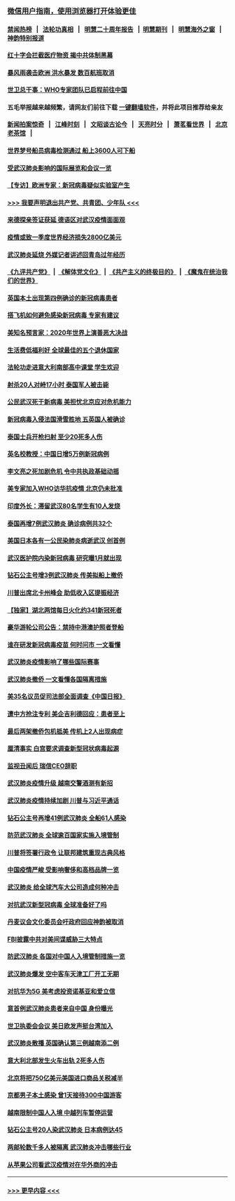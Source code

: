 ### [微信用户指南，使用浏览器打开体验更佳](https://github.com/gfw-breaker/banned-news1/blob/master/indexes/wechat-guide.md?t=0)
#### [禁闻热榜](热点新闻.md?t=0)  &nbsp;&nbsp;|&nbsp;&nbsp; [法轮功真相](https://github.com/gfw-breaker/truth/blob/master/README.md?t=0) &nbsp;&nbsp;|&nbsp;&nbsp; [明慧二十周年报告](https://github.com/gfw-breaker/mh-reports/blob/master/README.md?t=0) &nbsp;&nbsp;|&nbsp;&nbsp;[明慧期刊](https://github.com/gfw-breaker/mh-qikan) &nbsp;&nbsp;|&nbsp;&nbsp; [明慧海外之窗](https://github.com/gfw-breaker/mh-news/blob/master/README.md?t=0) &nbsp;&nbsp;|&nbsp;&nbsp; [神韵特别报道](https://github.com/gfw-breaker/mh-news/blob/master/shenyun.md?t=0)
#### [红十字会拦截医疗物资 揭中共体制黑幕](../pages/nsc418/n11856750.md?t=02101033) 
#### [暴风雨袭击欧洲 洪水暴发 数百航班取消](../pages/nsc418/n11856453.md?t=02101033) 
#### [世卫总干事：WHO专家团队已启程前往中国](../pages/nsc418/n11856612.md?t=02101033) 
#### 五毛举报越来越频繁，请网友们前往下载 [一键翻墙软件](https://github.com/gfw-breaker/ssr-accounts)，并将此项目推荐给亲友
#### [新闻拍案惊奇](https://github.com/gfw-breaker/banned-news1/blob/master/pages/link4.md) &nbsp;&nbsp;|&nbsp;&nbsp; [江峰时刻](https://github.com/gfw-breaker/banned-news1/blob/master/pages/link4.md) &nbsp;&nbsp;|&nbsp;&nbsp; [文昭谈古论今](https://github.com/gfw-breaker/banned-news1/blob/master/pages/link4.md) &nbsp;&nbsp;|&nbsp;&nbsp; [天亮时分](https://github.com/gfw-breaker/banned-news1/blob/master/pages/link4.md) &nbsp;&nbsp;|&nbsp;&nbsp; [萧茗看世界](https://github.com/gfw-breaker/banned-news1/blob/master/pages/link4.md) &nbsp;&nbsp;|&nbsp;&nbsp; [北京老茶馆](https://github.com/gfw-breaker/banned-news1/blob/master/pages/link4.md) &nbsp;&nbsp;|&nbsp;&nbsp; 
#### [世界梦号船员病毒检测通过 船上3600人可下船](../pages/nsc418/n11856520.md?t=02101033) 
#### [受武汉肺炎影响的国际展览和会议一览](../pages/nsc418/n11856420.md?t=02101033) 
#### [【专访】欧洲专家：新冠病毒疑似实验室产生](../pages/nsc418/n11856378.md?t=02101033) 
#### [>>> 我要声明退出共产党、共青团、少年队 <<<](https://github.com/begood0513/goodnews/blob/master/quit/letter.md) 
#### [来德探亲签证获延 德语区对武汉疫情面面观](../pages/nsc418/n11856283.md?t=02101033) 
#### [疫情或致一季度世界经济损失2800亿美元](../pages/nsc418/n11855639.md?t=02101033) 
#### [武汉肺炎延烧 外媒记者讲述回青岛过年经历](../pages/nsc418/n11856159.md?t=02101033) 
#### [《九评共产党》](https://github.com/begood0513/9ping.md/blob/master/README.md) &nbsp;|&nbsp; [《解体党文化》](../../../../jtdwh.md/blob/master/README.md)  &nbsp;|&nbsp; [《共产主义的终极目的》](../../../../gczydzjmd.md/blob/master/README.md) &nbsp;|&nbsp; [《魔鬼在统治我们的世界》](../../../../mgztzwmdsj.md/blob/master/README.md) 
#### [英国本土出现第四例确诊的新冠病毒患者](../pages/nsc418/n11855930.md?t=02101033) 
#### [搭飞机如何避免感染新冠病毒 专家有建议](../pages/nsc418/n11853427.md?t=02101033) 
#### [美知名预言家：2020年世界上演善恶大决战](../pages/nsc418/n11855418.md?t=02101033) 
#### [生活费低福利好 全球最佳的五个退休国家](../pages/nsc418/n11848347.md?t=02101033) 
#### [法轮功走进意大利南部高中课堂 学生欢迎](../pages/nsc418/n11853859.md?t=02101033) 
#### [射杀20人对峙17小时 泰国军人被击毙](../pages/nsc418/n11854869.md?t=02101033) 
#### [公民武汉死于新病毒 美担忧北京应对危机能力](../pages/nsc418/n11854331.md?t=02101033) 
#### [新冠病毒入侵法国滑雪胜地 五英国人被确诊](../pages/nsc418/n11854307.md?t=02101033) 
#### [泰国士兵开枪扫射 至少20死多人伤](../pages/nsc418/n11854276.md?t=02101033) 
#### [英名校教授：中国日增5万例新冠病例](../pages/nsc418/n11854174.md?t=02101033) 
#### [李文亮之死加剧危机 令中共执政基础动摇](../pages/nsc418/n11854003.md?t=02101033) 
#### [美专家加入WHO访华抗疫情 北京仍未批准](../pages/nsc418/n11854043.md?t=02101033) 
#### [印度外长：滞留武汉80名学生有10人发烧](../pages/nsc418/n11853821.md?t=02101033) 
#### [泰国再增7例武汉肺炎 确诊病例共32个](../pages/nsc418/n11853808.md?t=02101033) 
#### [美国日本各有一公民染肺炎病逝武汉 创首例](../pages/nsc418/n11853509.md?t=02101033) 
#### [武汉医护院内染新冠病毒 研究曝1月就出现](../pages/nsc418/n11852928.md?t=02101033) 
#### [钻石公主号增3例武汉肺炎 传美拟船上撤侨](../pages/nsc418/n11853240.md?t=02101033) 
#### [川普出席北卡州峰会 助低收入区提振经济](../pages/nsc418/n11853232.md?t=02101033) 
#### [【独家】湖北两馆每日火化约341新冠死者](../pages/nsc418/n11845444.md?t=02101033) 
#### [豪华游轮公司公告：禁持中港澳护照者登船](../pages/nsc418/n11852761.md?t=02101033) 
#### [谁在研发新冠病毒疫苗 何时问市 一文看懂](../pages/nsc418/n11852840.md?t=02101033) 
#### [武汉肺炎疫情影响了哪些国际赛事](../pages/nsc418/n11852441.md?t=02101033) 
#### [武汉肺炎撤侨 一文看懂各国隔离措施](../pages/nsc418/n11844216.md?t=02101033) 
#### [美35名议员促司法部全面调查《中国日报》](../pages/nsc418/n11852435.md?t=02101033) 
#### [遭中方抢注专利 美企吉利德回应：患者至上](../pages/nsc418/n11852037.md?t=02101033) 
#### [最后两架撤侨包机抵美 传机上2人出现病症](../pages/nsc418/n11852173.md?t=02101033) 
#### [厘清事实 白宫要求调查新型冠状病毒起源](../pages/nsc418/n11852106.md?t=02101033) 
#### [监视丑闻后 瑞信CEO辞职](../pages/nsc418/n11852127.md?t=02101033) 
#### [武汉肺炎疫情升级 越南交警酒测有新招](../pages/nsc418/n11851632.md?t=02101033) 
#### [武汉肺炎疫情持续加剧 川普与习近平通话](../pages/nsc418/n11851613.md?t=02101033) 
#### [钻石公主号再增41例武汉肺炎 全船61人感染](../pages/nsc418/n11850401.md?t=02101033) 
#### [防范武汉肺炎 全球逾百国家实施入境管制](../pages/nsc418/n11850557.md?t=02101033) 
#### [川普将签署行政令 让联邦建筑重现古典风格](../pages/nsc418/n11850654.md?t=02101033) 
#### [中国疫情严峻 受影响奢侈和高档品牌一览](../pages/nsc418/n11850319.md?t=02101033) 
#### [武汉肺炎 给全球汽车大公司造成何种冲击](../pages/nsc418/n11850056.md?t=02101033) 
#### [对抗武汉新型冠病毒 全球准备好了吗](../pages/nsc418/n11850142.md?t=02101033) 
#### [丹麦议会文化委员会吁政府回应神韵被取消](../pages/nsc418/n11849312.md?t=02101033) 
#### [FBI披露中共对美间谍威胁三大特点](../pages/nsc418/n11849700.md?t=02101033) 
#### [防武汉肺炎 各国对中国人入境管制措施一览](../pages/nsc418/n11838726.md?t=02101033) 
#### [武汉肺炎爆发 空中客车天津工厂开工无期](../pages/nsc418/n11849634.md?t=02101033) 
#### [对抗华为5G 美考虑投资诺基亚和爱立信](../pages/nsc418/n11849510.md?t=02101033) 
#### [意首例武汉肺炎患者来自中国 身份曝光](../pages/nsc418/n11849454.md?t=02101033) 
#### [世卫执委会会议 美日欧发声挺台湾加入](../pages/nsc418/n11849433.md?t=02101033) 
#### [武汉肺炎散播 英国确认第三例越南添二例](../pages/nsc418/n11849439.md?t=02101033) 
#### [意大利北部发生火车出轨 2死多人伤](../pages/nsc418/n11848999.md?t=02101033) 
#### [北京将把750亿美元美国进口商品关税减半](../pages/nsc418/n11848896.md?t=02101033) 
#### [京都男子本土感染 曾1天接待300中国游客](../pages/nsc418/n11848641.md?t=02101033) 
#### [越南限制中国人入境 中越列车暂停运营](../pages/nsc418/n11847844.md?t=02101033) 
#### [钻石公主号20人染武汉肺炎 日本病例达45](../pages/nsc418/n11847823.md?t=02101033) 
#### [两邮轮数千多人被隔离 武汉肺炎冲击哪些行业](../pages/nsc418/n11847456.md?t=02101033) 
#### [从苹果公司看武汉疫情对在华外商的冲击](../pages/nsc418/n11847586.md?t=02101033) 

----
#### [ >>> 更早内容 <<< ](../indexes/nsc418-earlier.md)
